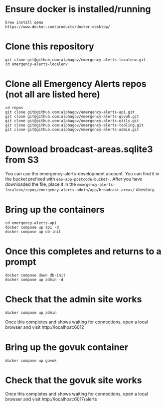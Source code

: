 # Ensure docker is installed/running
    brew install qemu
    https://www.docker.com/products/docker-desktop/

# Clone this repository
    git clone git@github.com:alphagov/emergency-alerts-localenv.git
    cd emergency-alerts-localenv

# Clone all Emergency Alerts repos (not all are listed here)
    cd repos
    git clone git@github.com:alphagov/emergency-alerts-api.git
    git clone git@github.com:alphagov/emergency-alerts-govuk.git
    git clone git@github.com:alphagov/emergency-alerts-utils.git
    git clone git@github.com:alphagov/emergency-alerts-tooling.git
    git clone git@github.com:alphagov/emergency-alerts-admin.git

# Download broadcast-areas.sqlite3 from S3
You can use the emergency-alerts-development account.  You can find it in the bucket prefixed with `eas-app-postcode-bucket-`.
After you have downloaded the file, place it in the `emergency-alerts-localenv/repos/emergency-alerts-admin/app/broadcast_areas/` directory.
    
# Bring up the containers
    cd emergency-alerts-api
    docker compose up api -d
    docker compose up db-init

# Once this completes and returns to a prompt
    docker compose down db-init
    docker compose up admin -d

# Check that the admin site works
    docker compose up admin
Once this completes and shows waiting for connections, open a local browser and visit http://localhost:6012

# Bring up the govuk container
    docker compose up govuk

# Check that the govuk site works
Once this completes and shows waiting for connections, open a local browser and visit http://localhost:6017/alerts

